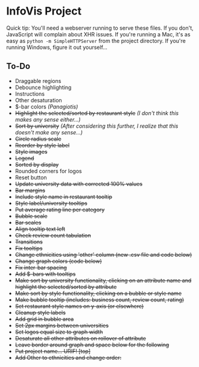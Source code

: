 # InfoVis Project

Quick tip: You'll need a webserver running to serve these files.  If you don't, JavaScript will complain about XHR issues.  If you're running a Mac, it's as easy as `python -m SimpleHTTPServer` from the project directory.  If you're running Windows, figure it out yourself...

## To-Do ##

- Draggable regions
- Debounce highlighting
- Instructions
- Other desaturation
- $-bar colors *(Panagiotis)*
- <del>Highlight the selected/sorted by restaurant style</del> *(I don't think this makes any sense either...)*
- <del>Sort by university</del> *(After considering this further, I realize that this doesn't make any sense...)*
- <del>Circle radius scale</del>
- <del>Reorder by style label</del>
- <del>Style images</del>
- <del>Legend</del>
- <del>Sorted by display</del>
- <div>Rounded corners for logos</div>
- <div>Reset button</div>
- <del>Update university data with corrected 100% values</del>
- <del>Bar margins</del>
- <del>Include style name in restaurant tooltip</del>
- <del>Style label/university tooltips</del>
- <del>Put average rating line per category</del>
- <del>Bubble scale</del>
- <del>Bar scales</del>
- <del>Align tooltip text left</del>
- <del>Check review count tabulation</del>
- <del>Transitions</del>
- <del>Fix tooltips</del>
- <del>Change ethnicities using 'other' column (new .csv file and code below)</del>
- <del>Change graph colors (code below)</del>
- <del>Fix inter-bar spacing</del>
- <del>Add $-bars with tooltips</del>
- <del>Make sort by university functionality, clicking on an attribute name and highlight the selected/sorted by attribute</del>
- <del>Make sort by style functionality, clicking on a bubble or style name</del>
- <del>Make bubble tooltip (includes: business count, review count, rating)</del>
- <del>Set restaurant style names on y-axis (or elsewhere)</del>
- <del>Cleanup style labels</del>
- <del>Add grid in bubble area</del>
- <del>Set 2px margins between universities</del>
- <del>Set logos equal size to graph width</del>
- <del>Desaturate all other attributes on rollover of attribute</del>
- <del>Leave border around graph and space below for the following</del>
- <del>Put project name... URIF! [top]</del>
- <del>Add Other to ethnicities and change order:</del>